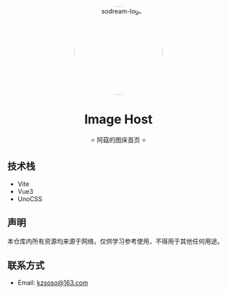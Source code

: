 <div align="center">
<img src="https://gitee.com/ma5hr00m/image-host/raw/master/COVER/h-logo.png" style="width: 200px; border-radius: 100%;" alt="sodream-logo">
<h1>
    Image Host
</h1>
<p>⭐ 阿菇的图床首页 ⭐</p>
</div>

## 技术栈
- Vite
- Vue3
- UnoCSS

## 声明
本仓库内所有资源均来源于网络，仅供学习参考使用，不得用于其他任何用途。

## 联系方式
- Email: kzsoso@163.com